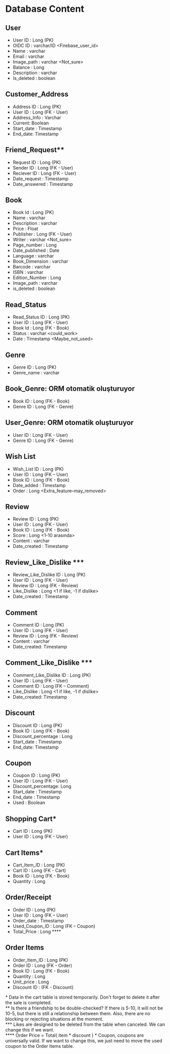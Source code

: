 # Database Content
## User
-	User ID : Long (PK)
-	OIDC ID : varchar/ID <Firebase_user_id>
-	Name : varchar
-	Email : varchar
-	Image_path : varchar <Not_sure>
-	Balance : Long
-	Description : varchar
-	Is_deleted : boolean
## Customer_Address
-	Address ID : Long (PK)
-	User ID : Long (FK - User)
-	Address_Info : Varchar
-	Current: Boolean
-	Start_date : Timestamp
-	End_date: Timestamp
## Friend_Request**
-	Request ID : Long (PK)
-	Sender ID : Long (FK - User)
-	Reciever ID : Long (FK - User)
-	Date_request : Timestamp
-	Date_answered : Timestamp
## Book
-	Book Id : Long (PK)
-	Name : varchar
-	Description : varchar
-	Price : Float
-	Publisher : Long (FK - User)
-	Writer : varchar <Not_sure>
-	Page_number : Long
-	Date_published : Date
-	Language : varchar
-	Book_Dimension : varchar
-	Barcode : varchar
-	ISBN : varchar
-	Edition_Number : Long
-	Image_path : varchar
-	is_deleted : boolean
## Read_Status
-	Read_Status ID : Long (PK)
-	User ID : Long (FK - User)
-	Book Id : Long (FK - Book)
-	Status : varchar <could_work>
-	Date : Timestamp <Maybe_not_used>
## Genre
-	Genre ID : Long (PK)
-	Genre_name : varchar
## Book_Genre: ORM otomatik oluşturuyor
-	Book ID : Long (FK - Book)
-	Genre ID : Long (FK - Genre)
## User_Genre: ORM otomatik oluşturuyor
-	User ID : Long (FK - User)
-	Genre ID : Long (FK - Genre)
## Wish List
-	Wish_List ID : Long (PK)
-	User ID : Long (FK – User)
-	Book ID : Long (FK - Book)
-	Date_added : Timestamp
-	Order : Long <Extra_feature–may_removed>
## Review
-	Review ID : Long (PK)
-	User ID : Long (FK - User)
-	Book ID : Long (FK - Book)
-	Score : Long <1-10 arasında>
-	Content : varchar
-	Date_created : Timestamp
## Review_Like_Dislike ***
-	Review_Like_Dislike ID : Long (PK)
-	User ID : Long (FK - User)
-	Review ID : Long (FK - Review)
-	Like_Dislike : Long <1 if  like, -1 if dislike>
-	Date_created : Timestamp
## Comment
-	Comment  ID : Long (PK)
-	User ID : Long (FK - User)
-	Review ID : Long (FK - Review)
-	Content : varchar
-	Date_created: Timestamp
## Comment_Like_Dislike ***
-	Comment_Like_Dislike ID : Long (PK)
-	User ID : Long (FK - User)
-	Comment ID : Long (FK – Comment)
-	Like_Dislike : Long <1 if  like, -1 if dislike>
-	Date_created: Timestamp
## Discount
-	Discount ID : Long (PK)
-	Book ID : Long (FK - Book)
-	Discount_percentage : Long
-	Start_date : Timestamp
-	End_date: Timestamp
## Coupon
-	Coupon ID : Long (PK)
-	User ID : Long (FK - User)
-	Discount_percentage: Long
-	Start_date : Timestamp
-	End_date : Timestamp
-	Used : Boolean
## Shopping Cart*
-	Cart ID : Long (PK)
-	User ID : Long (FK - User)
## Cart Items*
-	Cart_Item_ID : Long (PK)
-	Cart ID : Long (FK - Cart)
-	Book ID : Long (FK - Book)
-	Quantity : Long
## Order/Receipt
-	Order ID : Long (PK)
-	User ID : Long (FK – User)
-	Order_date : Timestamp
-	Used_Coupon_ID : Long (FK – Coupon)
-	Total_Price : Long <Keeping it is better. Less calculation and it wont be updated after creation.>****
## Order Items
-	Order_Item_ID : Long (PK)
-	Order ID : Long (FK - Order)
-	Book ID : Long (FK - Book)
-	Quantity : Long
-	Unit_price : Long <Without discount>
-	Discount ID : (FK - Discount) <br/>

\* Data in the cart table is stored temporarily. Don't forget to delete it after the sale is completed. <br/>
\*\* Is there a friendship to be double-checked? If there is 5-10, it will not be 10-5, but there is still a relationship between them. Also, there are no blocking or rejecting situations at the moment. <br/>
\*\*\* Likes are designed to be deleted from the table when canceled. We can change this if we want. <br/>
\*\*\*\* Order Price = Total( item \* discount ) \* Coupon, coupons are universally valid. If we want to change this, we just need to move the used coupon to the Order Items table.

